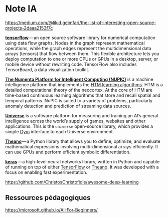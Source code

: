 # Note IA

<https://medium.com/@likid.geimfari/the-list-of-interesting-open-source-projects-2daaa2153f7c>

[**tensorflow**](https://github.com/tensorflow/tensorflow) — an open source software library for numerical computation using data flow graphs. Nodes in the graph represent mathematical operations, while the graph edges represent the multidimensional data arrays (tensors) that flow between them. This flexible architecture lets you deploy computation to one or more CPUs or GPUs in a desktop, server, or mobile device without rewriting code. TensorFlow also includes TensorBoard, a data visualization toolkit.

[**The Numenta Platform for Intelligent Computing (NUPIC)**](https://github.com/numenta/nupic) is a machine intelligence platform that implements the [HTM learning algorithms](http://numenta.com/learn/hierarchical-temporal-memory-white-paper.html). HTM is a detailed computational theory of the neocortex. At the core of HTM are time-based continuous learning algorithms that store and recall spatial and temporal patterns. NuPIC is suited to a variety of problems, particularly anomaly detection and prediction of streaming data sources.

[**Universe**](https://github.com/openai/universe) is a software platform for measuring and training an AI’s general intelligence across the world’s supply of games, websites and other applications. This is the `universe` open-source library, which provides a simple [Gym](https://github.com/openai/gym) interface to each Universe environment.

[**Theano**](https://github.com/Theano/Theano) — a Python library that allows you to define, optimize, and evaluate mathematical expressions involving multi-dimensional arrays efficiently. It can use GPUs and perform efficient symbolic differentiation.

[**keras**](https://github.com/fchollet/keras) — a high-level neural networks library, written in Python and capable of running on top of either [TensorFlow](https://github.com/tensorflow/tensorflow) or [Theano](https://github.com/Theano/Theano). It was developed with a focus on enabling fast experimentation.

https://github.com/ChristosChristofidis/awesome-deep-learning

## Ressources pédagogiques

https://microsoft.github.io/AI-For-Beginners/